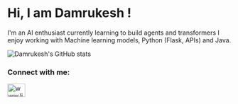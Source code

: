 
# Hi, I am Damrukesh !

I'm an AI enthusiast currently learning to build agents and transformers I enjoy working with Machine learning models, Python (Flask, APIs) and Java. 

![Damrukesh's GitHub stats](https://github-readme-stats.vercel.app/api?username=Damrukesh&show_icons=true&theme=transparent)


<h3 align="left">Connect with me:</h3>
<p align="left">
<a href="www.linkedin.com/in/damrukesh-daliparti-207a10259" target="blank"><img align="center" src="https://raw.githubusercontent.com/rahuldkjain/github-profile-readme-generator/master/src/images/icons/Social/linked-in-alt.svg" alt="www.linkedin.com/in/navya-bijoy-883a35249" height="30" width="40" /></a>
</p>

